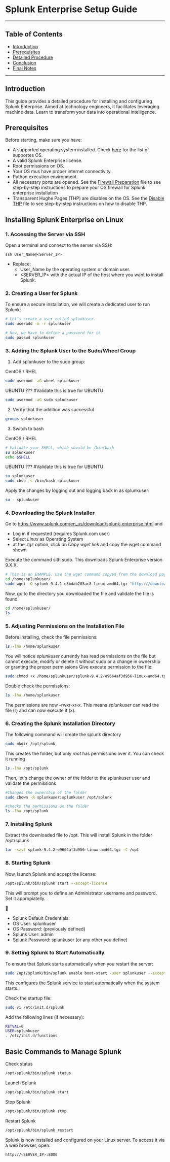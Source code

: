 # Splunk Enterprise Setup Guide

---

## Table of Contents

- [Introduction](#introduction)
- [Prerequisites](#prerequisites)
- [Detailed Procedure](#detailed-procedure)
- [Conclusion](#conclusion)
- [Final Notes](#final-notes)

---

## Introduction

This guide provides a detailed procedure for installing and configuring Splunk Enterprise. Aimed at technology engineers, it facilitates leveraging machine data. Learn to transform your data into operational intelligence.

## Prerequisites

Before starting, make sure you have:

* A supported operating system installed. Check [here](https://docs.splunk.com/Documentation/Splunk/9.4.1/Installation/Systemrequirements) for the list of supportes OS.
* A valid Splunk Enterprise license.
* Root permissions on OS.
* Your OS mus have proper internet connectivity.
* Python execution environment.
* All necessary ports are opened. See the [Firewall Preparation](https://github.com/splunkcep/splunk_platform/blob/main/OS_preparation/FirewallPrep_EN.md) file to see step-by-step instructions to prepare your OS firewall for Splunk enterprise installation
* Transparent Hughe Pages (THP) are disables on the OS. See the [Disable THP](https://github.com/splunkcep/splunk_platform/blob/main/OS_preparation/Disable_THP_EN.md) file to see  step-by-step instructions on how to disable THP.


## Installing Splunk Enterprise on Linux

### 1. Accessing the Server via SSH

Open a terminal and connect to the server via SSH:

`ssh User_Name@<Server_IP>`

* Replace:
    * User_Name by the operating system or domain user.
    * <SERVER_IP> with the actual IP of the host where you want to install Splunk.


### 2. Creating a User for Splunk

To ensure a secure installation, we will create a dedicated user to run Splunk:

```bash
# Let's create a user called splunkuser.
sudo useradd -m -r splunkuser

# Now, we have to define a password for it
sudo passwd splunkuser
```


### 3. Adding the Splunk User to the Sudo/Wheel Group

1. Add splunkuser to the sudo group:

CentOS / RHEL
```bash
sudo usermod -aG wheel splunkuser
```

UBUNTU ??? #Validate this is true for UBUNTU
```bash
sudo usermod -aG sudo splunkuser
```

2. Verify that the addition was successful
```bash
groups splunkuser
```

3. Switch to bash

CentOS / RHEL
```bash
# Validate your SHELL, which should be /bin/bash
su splunkuser
echo $SHELL  
```


UBUNTU ??? #Validate this is true for UBUNTU
```bash
su splunkuser
sudo chsh -s /bin/bash splunkuser
```

Apply the changes by logging out and logging back in as splunkuser:
```bash
su - splunkuser
```

### 4. Downloading the Splunk Installer

Go to https://www.splunk.com/en_us/download/splunk-enterprise.html and
* Log in if requested (requires Splunk.com user)
* Select *Linux* as Operating System
* at the *.tgz* option, click on *Copy wget link* and copy the wget command shown


Execute the command sith sudo. This downloads Splunk Enterprise version 9.X.X.

```bash
# This is an EXAMPLE. Use the wget command copyed from the download page.
cd /home/splunkuser/
sudo wget -O splunk-9.4.1-e3bdab203ac8-linux-amd64.tgz "https://download.splunk.com/products/splunk/releases/9.4.1/linux/splunk-9.4.1-e3bdab203ac8-linux-amd64.tgz"
```

Now, go to the directory you downloaded the file and validate the file is found

```bash
cd /home/splunkuser/
ls
```

### 5. Adjusting Permissions on the Installation File

Before installing, check the file permissions:
```bash
ls -lha /home/splunkuser
```

You will notice *splunkuser* currently has read permissions on the file but cannot execute, modify or delete it without sudo or a change in ownership or granting the proper permissions
Give execute permission to the file:

```bash
sudo chmod +x /home/splunkuser/splunk-9.4.2-e9664af3d956-linux-amd64.tgz
```

Double check the permissions:

```bash
ls -lha /home/splunkuser
```
The permissions are now -rwxr-xr-x. This means *splunkuser* can read the file (r) and can now execute it (x).

### 6. Creating the Splunk Installation Directory

The following command will create the splunk directory
```bash
sudo mkdir /opt/splunk
```
This creates the folder, but only *root* has permissions over it. You can check it running

```bash
ls -lha /opt/splunk
```

Then, let's change the owner of the folder to the splunkuser user and validate the permissions

```bash
#Changes the ownership of the folder
sudo chown -R splunkuser:splunkuser /opt/splunk

#checks the permissions on the folder
ls -lha /opt/splunk
```

### 7. Installing Splunk

Extract the downloaded file to /opt. This will install Splunk in the folder /opt/splunk

```bash
tar -xzvf splunk-9.4.2-e9664af3d956-linux-amd64.tgz -C /opt
```

### 8. Starting Splunk

Now, launch Splunk and accept the license:

```bash
/opt/splunk/bin/splunk start --accept-license
```

This will prompt you to define an Administrator username and password. Set it appropiatelly.

🔑
* Splunk Default Credentials:
*	OS User: splunkuser
*	OS Password: (previously defined)
*	Splunk User: admin
*	Splunk Password: splunkuser (or any other you define)

### 9. Setting Splunk to Start Automatically

To ensure that Splunk starts automatically when you restart the server:

```bash
sudo /opt/splunk/bin/splunk enable boot-start -user splunkuser --accept-license --answer-yes --no-prompt
```

This configures the Splunk service to start automatically when the system starts.

Check the startup file:

```bash
sudo vi /etc/init.d/splunk
```

Add the following lines (if necessary):

```bash
RETVAL=0
USER=splunkuser
. /etc/init.d/functions
```

## Basic Commands to Manage Splunk

Check status

```bash
/opt/splunk/bin/splunk status
```

Launch Splunk

```bash
/opt/splunk/bin/splunk start
```

Stop Splunk

```bash
/opt/splunk/bin/splunk stop
```

Restart Splunk

```bash
/opt/splunk/bin/splunk restart
```

Splunk is now installed and configured on your Linux server. To access it via a web browser, open:

```bash
http://<SERVER_IP>:8000
```

